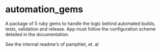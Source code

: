 # automation_gems
A package of 5 ruby gems to handle the logic behind automated builds, tests, validation and release. App must follow the configuration scheme detailed in the documentation.

See the internal readme's of pamphlet, et. al
